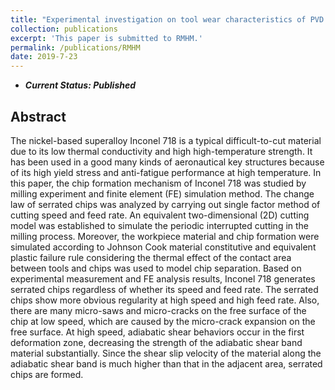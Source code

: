 ```yaml
---
title: "Experimental investigation on tool wear characteristics of PVD and CVD coatings during face milling of Ti-6242S and Ti-555 titanium alloys"
collection: publications
excerpt: 'This paper is submitted to RMHM.'
permalink: /publications/RMHM
date: 2019-7-23
---
```

* ***Current Status: Published***

## Abstract
The nickel-based superalloy Inconel 718 is a typical difficult-to-cut material due to its low thermal conductivity and high high-temperature strength. It has been used in a good many kinds of aeronautical key structures because of its high yield stress and
anti-fatigue performance at high temperature. In this paper, the chip formation mechanism of Inconel 718 was studied by milling experiment and finite element (FE) simulation method. The change law of serrated chips was analyzed by carrying out single factor method of cutting speed and feed rate. An equivalent two-dimensional (2D) cutting model was established to simulate the periodic interrupted cutting in the milling process. Moreover, the workpiece material and chip formation were simulated according to Johnson Cook material constitutive and equivalent plastic failure rule considering the thermal effect of the contact area between tools and chips was used to model chip separation. Based on experimental measurement and FE analysis results, Inconel 718 generates serrated chips regardless of whether its speed and feed rate. The serrated chips show more obvious regularity at high speed and high feed rate. Also, there are many micro-saws and micro-cracks on the free surface of the chip at low speed, which are caused by the micro-crack expansion on the free surface. At high speed,
adiabatic shear behaviors occur in the first deformation zone, decreasing the strength of the adiabatic shear band material substantially. Since the shear slip velocity of the material along the adiabatic shear band is much higher than that in the adjacent area, serrated chips are formed.
